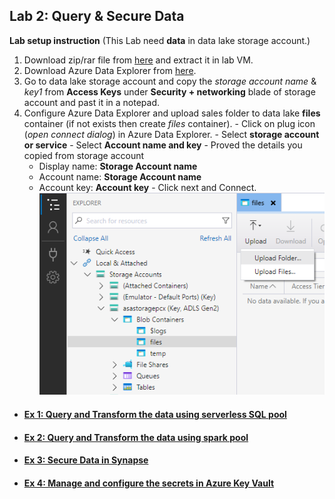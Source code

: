 ## Lab 2: Query & Secure Data
  **Lab setup instruction** (This Lab need **data** in data lake storage account.)
  1. Download zip/rar file from [here](https://github.com/pankajcloudthat/azdata/blob/main/data/sales.rar) and extract it in lab VM.
  2. Download Azure Data Explorer from [here](https://azure.microsoft.com/en-in/products/storage/storage-explorer).
  3. Go to data lake storage account and copy the *storage account name* & *key1* from **Access Keys** under **Security + networking** blade of storage account and past it in a notepad.
  4. Configure Azure Data Explorer and upload sales folder to data lake **files** container (if not exists then create *files* container).
    - Click on plug icon (*open connect dialog*) in Azure Data Explorer.
    - Select **storage account or service**
    - Select **Account name and key**
    - Proved the details you copied from storage account
      - Display name: **Storage Account name**
      - Account name: **Storage Account name**
      - Account key: **Account key**
    - Click next and Connect.
    ![Image](/data/img/synapse_000419.png)
   
- #### [Ex 1: Query and Transform the data using serverless SQL pool](lab/Query%20and%20Transform%20the%20data%20using%20serverless%20SQL%20pool.pdf)
- #### [Ex 2: Query and Transform the data using spark pool](lab/Query%20and%20Transform%20the%20data%20using%20spark%20pool.pdf)
- #### [Ex 3: Secure Data in Synapse](lab/Secure%20Data%20in%20Synapse.pdf)
- #### [Ex 4: Manage and configure the secrets in Azure Key Vault](lab/Manage%20and%20configure%20the%20secrets%20in%20Azure%20Key%20Vault.pdf)
